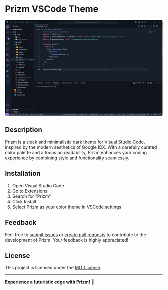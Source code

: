 # Prizm VSCode Theme

<img src="./assets/ss1.png" alt="Prizm Screenshot"/>

## Description

Prizm is a sleek and minimalistic dark theme for Visual Studio Code, inspired by the modern aesthetics of Google IDX. With a carefully curated color palette and a focus on readability, Prizm enhances your coding experience by combining style and functionality seamlessly.


## Installation

1. Open Visual Studio Code
2. Go to Extensions
3. Search for "Prizm"
4. Click Install
5. Select Prizm as your color theme in VSCode settings

## Feedback

Feel free to [submit issues](https://github.com/yourusername/prizm-vscode-theme/issues) or [create pull requests](https://github.com/yourusername/prizm-vscode-theme/pulls) to contribute to the development of Prizm. Your feedback is highly appreciated!

## License

This project is licensed under the [MIT License](LICENSE.md).

---

**Experience a futuristic edge with Prizm! 🚀**